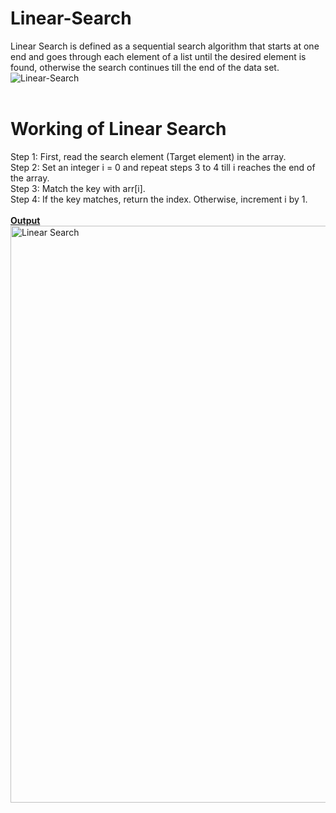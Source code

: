 # Linear-Search<br>
Linear Search is defined as a sequential search algorithm that starts at one end and goes through each element of a list until the desired element is found, otherwise the search continues till the end of the data set.<br>
![Linear-Search](https://user-images.githubusercontent.com/124968304/234262512-0f50b23b-e153-45a2-90df-32bc721e4785.png)<br>
<br>
# Working of Linear Search<br>
Step 1: First, read the search element (Target element) in the array.<br>
Step 2: Set an integer i = 0 and repeat steps 3 to 4 till i reaches the end of the array.<br>
Step 3: Match the key with arr[i].<br>
Step 4: If the key matches, return the index. Otherwise, increment i by 1.<br>
<br>
<b><ins>Output</b></ins>
<img width="923" alt="Linear Search" src="https://user-images.githubusercontent.com/124968304/234326276-b8e81ea3-c0e2-4c54-87b9-b74ff7a0fe60.png">



